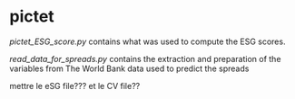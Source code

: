 # pictet


*pictet_ESG_score.py* contains what was used to compute the ESG scores. 

*read_data_for_spreads.py* contains the extraction and preparation of the variables from The World Bank data used to predict the spreads 




mettre le eSG file??? et le CV file??
